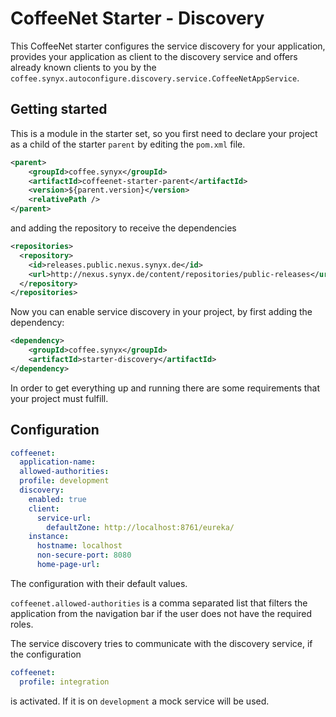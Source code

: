 # CoffeeNet Starter - Discovery

This CoffeeNet starter configures the service discovery for your application,
provides your application as client to the discovery service and offers already
known clients to you by the `coffee.synyx.autoconfigure.discovery.service.CoffeeNetAppService`.


## Getting started

This is a module in the starter set, so you first need to declare your project
as a child of the starter `parent` by editing the `pom.xml` file.

```xml
<parent>
    <groupId>coffee.synyx</groupId>
    <artifactId>coffeenet-starter-parent</artifactId>
    <version>${parent.version}</version>
    <relativePath />
</parent>
```

and adding the repository to receive the dependencies

```xml
<repositories>
  <repository>
    <id>releases.public.nexus.synyx.de</id>
    <url>http://nexus.synyx.de/content/repositories/public-releases</url>
  </repository>
</repositories>
```

Now you can enable service discovery in your project, by first adding the dependency:

```xml
<dependency>
    <groupId>coffee.synyx</groupId>
    <artifactId>starter-discovery</artifactId>
</dependency>
```

In order to get everything up and running there are some requirements that
your project must fulfill.


## Configuration

```yaml
coffeenet:
  application-name:
  allowed-authorities:
  profile: development
  discovery:
    enabled: true
    client:
      service-url:
        defaultZone: http://localhost:8761/eureka/
    instance:
      hostname: localhost
      non-secure-port: 8080
      home-page-url:
```

The configuration with their default values.

`coffeenet.allowed-authorities` is a comma separated list that filters the application
from the navigation bar if the user does not have the required roles.

The service discovery tries to communicate with the discovery service, if the configuration
```yaml
coffeenet:
  profile: integration
```
is activated. If it is on `development` a mock service will be used.